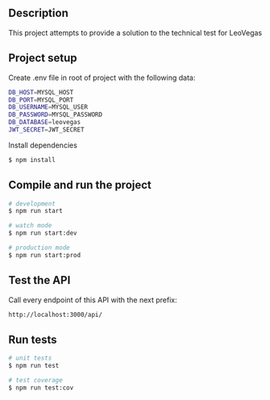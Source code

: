 ## Description

This project attempts to provide a solution to the technical test for LeoVegas

## Project setup

Create .env file in root of project with the following data:

```bash
DB_HOST=MYSQL_HOST
DB_PORT=MYSQL_PORT
DB_USERNAME=MYSQL_USER
DB_PASSWORD=MYSQL_PASSWORD
DB_DATABASE=leovegas
JWT_SECRET=JWT_SECRET
```

Install dependencies

```bash
$ npm install
```

## Compile and run the project

```bash
# development
$ npm run start

# watch mode
$ npm run start:dev

# production mode
$ npm run start:prod
```

## Test the API

Call every endpoint of this API with the next prefix:

```bash
http://localhost:3000/api/
```

## Run tests

```bash
# unit tests
$ npm run test

# test coverage
$ npm run test:cov
```
